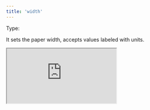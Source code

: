 ```yaml
---
title: 'width'
--- 
```


Type: <Type children='<string>'/><br/>

It sets the paper width, accepts values labeled with units.

<Iframe src="https://cdn.microlink.io/docs/raycast.pdf" />

<MultiCodeEditor languages={mqlCode('https://www.raycast.com/', { pdf: true, width: '640px' })} />

